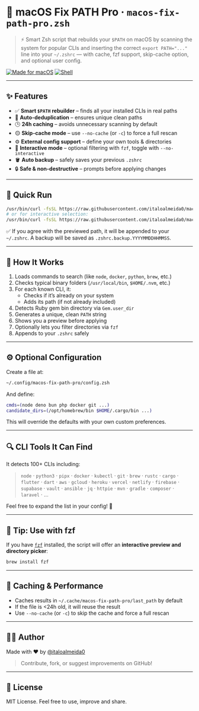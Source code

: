 # 🔧 macOS Fix PATH Pro · `macos-fix-path-pro.zsh`

> ⚡️ Smart Zsh script that rebuilds your `$PATH` on macOS by scanning the system for popular CLIs and inserting the correct `export PATH="..."` line into your `~/.zshrc` — with cache, fzf support, skip-cache option, and optional user config.

[![Made for macOS](https://img.shields.io/badge/made%20for-macOS-blue?logo=apple)](https://github.com/italoalmeida0/macos-fix-path-pro)  [![Shell](https://img.shields.io/badge/script-zsh-informational?logo=gnu-bash)](https://zsh.sourceforge.io)

---

## ✨ Features

- ✅ **Smart `$PATH` rebuilder** – finds all your installed CLIs in real paths
- 🧠 **Auto-deduplication** – ensures unique clean paths
- 🕒 **24h caching** – avoids unnecessary scanning by default
- 🟡 **Skip-cache mode** – use `--no-cache` (or `-c`) to force a full rescan
- ⚙️ **External config support** – define your own tools & directories
- 🧩 **Interactive mode** – optional filtering with `fzf`, toggle with `--no-interactive`
- 🪣 **Auto backup** – safely saves your previous `.zshrc`
- 🔒 **Safe & non-destructive** – prompts before applying changes

---

## 🚀 Quick Run

```bash
/usr/bin/curl -fsSL https://raw.githubusercontent.com/italoalmeida0/macos-fix-path-pro/main/macos-fix-path-pro.zsh | /bin/zsh -- -c # runs with skip-cache
# or for interactive selection:
/usr/bin/curl -fsSL https://raw.githubusercontent.com/italoalmeida0/macos-fix-path-pro/main/macos-fix-path-pro.zsh | /bin/zsh --
```

✅ If you agree with the previewed path, it will be appended to your `~/.zshrc`. A backup will be saved as `.zshrc.backup.YYYYMMDDHHMMSS`.

---

## 🧠 How It Works

1. Loads commands to search (like `node`, `docker`, `python`, `brew`, etc.)
2. Checks typical binary folders (`/usr/local/bin`, `$HOME/.nvm`, etc.)
3. For each known CLI, it:
   - Checks if it’s already on your system
   - Adds its path (if not already included)
4. Detects Ruby gem bin directory via `Gem.user_dir`
5. Generates a unique, clean `PATH` string
6. Shows you a preview before applying
7. Optionally lets you filter directories via `fzf`
8. Appends to your `.zshrc` safely

---

## ⚙️ Optional Configuration

Create a file at:
```sh
~/.config/macos-fix-path-pro/config.zsh
```
And define:
```zsh
cmds=(node deno bun php docker git ...)
candidate_dirs=(/opt/homebrew/bin $HOME/.cargo/bin ...)
```
This will override the defaults with your own custom preferences.

---

## 🔍 CLI Tools It Can Find

It detects 100+ CLIs including:

> `node` · `python3` · `pipx` · `docker` · `kubectl` · `git` · `brew` · `rustc` · `cargo` · `flutter` · `dart` · `aws` · `gcloud` · `heroku` · `vercel` · `netlify` · `firebase` · `supabase` · `vault` · `ansible` · `jq` · `httpie` · `mvn` · `gradle` · `composer` · `laravel` · ...

Feel free to expand the list in your config! 💪

---

## 🧪 Tip: Use with fzf

If you have [`fzf`](https://github.com/junegunn/fzf) installed, the script will offer an **interactive preview and directory picker**:

```bash
brew install fzf
```

---

## 📂 Caching & Performance

- Caches results in `~/.cache/macos-fix-path-pro/last_path` by default
- If the file is <24h old, it will reuse the result
- Use `--no-cache` (or `-c`) to skip the cache and force a full rescan

---

## 👨‍💻 Author

Made with ❤️ by [@italoalmeida0](https://github.com/italoalmeida0)

> Contribute, fork, or suggest improvements on GitHub!

---

## 📜 License

MIT License. Feel free to use, improve and share.

